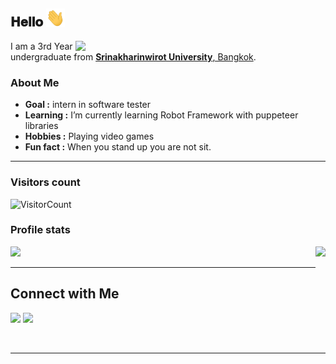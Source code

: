<h2> 𝐇𝐞𝐥𝐥𝐨 <img src="https://raw.githubusercontent.com/ABSphreak/ABSphreak/master/gifs/Hi.gif" width="30px"></h2>
<img align='right' src='https://media2.giphy.com/media/PRlZvs1KXhtkc/giphy.gif?cid=ecf05e47t2akjvlyl51q6pwmiogxty981s5tsl7yxeqw4951&ep=v1_gifs_search&rid=giphy.gif&ct=g 'hight="300" width="400">

I am a 3rd Year undergraduate from <a href="https://www.swu.ac.th/"> <b>Srinakharinwirot University</b>, Bangkok</a>. <br>

###  About Me
-  **Goal :** intern in software tester
-  **Learning :** I’m currently learning Robot Framework with puppeteer libraries
-  **Hobbies :** Playing video games
-  **Fun fact :** When you stand up you are not sit.

-----------------------------------------------------------------------------------------------------------------------------------------------------------------------
###  Visitors count

![VisitorCount](https://profile-counter.glitch.me/{IPsBs}/count.svg)

###  Profile stats

<img height="160em" align="right" src="https://github-readme-stats.vercel.app/api/top-langs/?username=IPsBS&theme=dracula&show_icons=true&layout=compact&langs_count=6" />
  
<img height="160em" src="https://github-readme-stats.vercel.app/api?username=IPsBs&theme=dracula" />
  
-----------------------------------------------------------------------------------------------------------------------------------------------------------------------


## Connect with Me
<a target="_blank" href="https://www.linkedin.com/in/atikan-moopayak-aa63202aa/"><img src="https://img.shields.io/badge/LinkedIn-0077B5?style=for-the-badge&logo=linkedin&logoColor=white" /></a>
<a target="_blank" href="https://www.instagram.com/ipsbs_ati/"><img src="https://img.shields.io/badge/Instagram-%23E4405F.svg?style=for-the-badge&logo=Instagram&logoColor=white" /></a>

<p align="center"><br>


-----------------------------------------------------------------------------------------------------------------------------------------------------------------------
